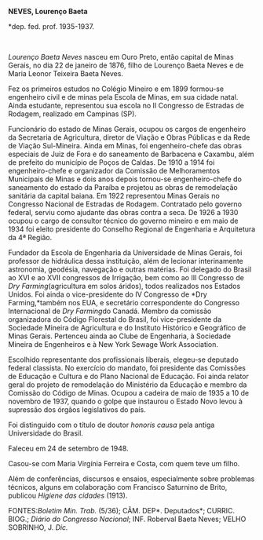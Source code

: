 **NEVES, Lourenço Baeta**

\*dep. fed. prof. 1935-1937.

 

*Lourenço Baeta Neves* nasceu em Ouro Preto, então capital de Minas
Gerais, no dia 22 de janeiro de 1876, filho de Lourenço Baeta Neves e de
Maria Leonor Teixeira Baeta Neves.

Fez os primeiros estudos no Colégio Mineiro e em 1899 formou-se
engenheiro civil e de minas pela Escola de Minas, em sua cidade natal.
Ainda estudante, representou sua escola no II Congresso de Estradas de
Rodagem, realizado em Campinas (SP).

Funcionário do estado de Minas Gerais, ocupou os cargos de engenheiro da
Secretaria de Agricultura, diretor de Viação e Obras Públicas e da Rede
de Viação Sul-Mineira. Ainda em Minas, foi engenheiro-chefe das obras
especiais de Juiz de Fora e do saneamento de Barbacena e Caxambu, além
de prefeito do município de Poços de Caldas. De 1910 a 1914 foi
engenheiro-chefe e organizador da Comissão de Melhoramentos Municipais
de Minas e dois anos depois tornou-se engenheiro-chefe do saneamento do
estado da Paraíba e projetou as obras de remodelação sanitária da
capital baiana. Em 1922 representou Minas Gerais no Congresso Nacional
de Estradas de Rodagem. Contratado pelo governo federal, serviu como
ajudante das obras contra a seca. De 1926 a 1930 ocupou o cargo de
consultor técnico do governo mineiro e em maio de 1934 foi eleito
presidente do Conselho Regional de Engenharia e Arquitetura da 4ª
Região.

Fundador da Escola de Engenharia da Universidade de Minas Gerais, foi
professor de hidráulica dessa instituição, além de lecionar
interinamente astronomia, geodésia, navegação e outras matérias. Foi
delegado do Brasil ao XVI e ao XVII congressos de Irrigação, bem como ao
III Congresso de *Dry Farming*(agricultura em solos áridos), todos
realizados nos Estados Unidos. Foi ainda o vice-presidente do IV
Congresso de *Dry Farming,*também nos EUA, e secretário correspondente
do Congresso Internacional de *Dry Farming*do Canadá. Membro da comissão
organizadora do Código Florestal do Brasil, foi vice-presidente da
Sociedade Mineira de Agricultura e do Instituto Histórico e Geográfico
de Minas Gerais. Pertenceu ainda ao Clube de Engenharia, à Sociedade
Mineira de Engenheiros e à New York Sewage Work Association.

Escolhido representante dos profissionais liberais, elegeu-se deputado
federal classista. No exercício do mandato, foi presidente das Comissões
de Educação e Cultura e do Plano Nacional de Educação. Foi ainda relator
geral do projeto de remodelação do Ministério da Educação e membro da
Comissão do Código de Minas. Ocupou a cadeira de maio de 1935 a 10 de
novembro de 1937, quando o golpe que instaurou o Estado Novo levou à
supressão dos órgãos legislativos do país.

Foi distinguido com o título de doutor *honoris causa* pela antiga
Universidade do Brasil.

Faleceu em 24 de setembro de 1948.

Casou-se com Maria Virgínia Ferreira e Costa, com quem teve um filho.

Além de conferências, discursos e ensaios, especialmente sobre problemas
técnicos, alguns em colaboração com Francisco Saturnino de Brito,
publicou *Higiene das* *cidades* (1913).

FONTES:*Boletim Min. Trab.* (5/36); CÂM. DEP*. Deputados*; CURRIC.
BIOG.; *Diário do Congresso Nacional*; INF. Roberval Baeta Neves; VELHO
SOBRINHO, J. *Dic.*

 

 
